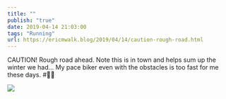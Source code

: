 ```yaml
---
title: ""
publish: "true"
date: 2019-04-14 21:03:00
tags: "Running"
url: https://ericmwalk.blog/2019/04/14/caution-rough-road.html
---
```


CAUTION! Rough road ahead.
Note this is in town and helps sum up the winter we had... My pace biker even with the obstacles is too fast for me these days. #🏃‍♂️

![](https://ericmwalk.blog/uploads/2022/b8b7953342.jpg)